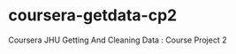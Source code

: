 coursera-getdata-cp2
====================

Coursera JHU Getting And Cleaning Data : Course Project 2 
